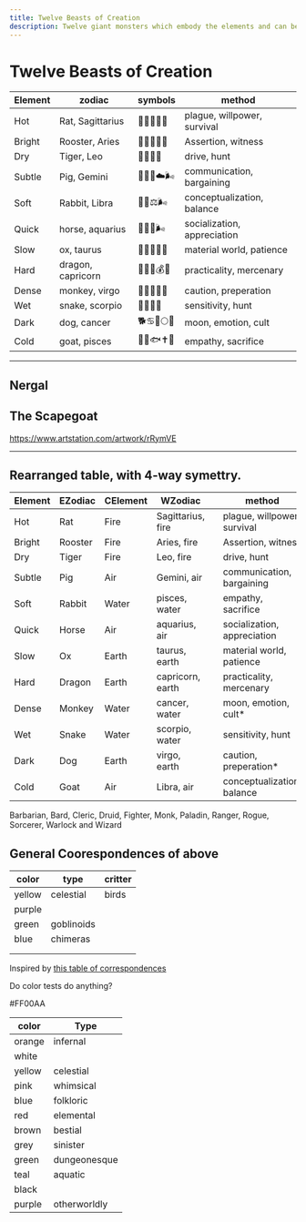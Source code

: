 ```yaml
---
title: Twelve Beasts of Creation
description: Twelve giant monsters which embody the elements and can be petitioned for superpowers.
---
```


#  Twelve Beasts of Creation

Element  | zodiac  |  symbols | method
---|---|---|---
Hot  | Rat, Sagittarius  | 🐀♐🏹🦠🔥  | plague, willpower, survival
Bright  | Rooster, Aries  |  🐓♈🐏🔆🔥 | Assertion, witness
Dry  | Tiger, Leo  | 🐅♌🦁🔥  | drive, hunt
Subtle  | Pig, Gemini  | 🐖♊👬☁️🌬  | communication, bargaining
Soft  | Rabbit, Libra  |  🐇♎⚖🌬 | conceptualization, balance
Quick  | horse, aquarius  |  🐎♒🏺🌬 | socialization, appreciation
Slow  | ox, taurus  | 🐂♉🐂🗻🗿  | material world, patience
Hard  | dragon, capricorn | 🐉♑🐐💰🗿  | practicality, mercenary
Dense  | monkey, virgo  | 🐒♍👧🦧🗿  | caution, preperation
Wet  | snake,  scorpio | 🐍♏🦂🌊  | sensitivity, hunt
Dark  | dog, cancer  |  🐕♋🦀🌕🌊 | moon, emotion, cult
Cold  | goat, pisces  | 🐐♓🐟✝️🌊  | empathy, sacrifice



---


## Nergal











## The Scapegoat

https://www.artstation.com/artwork/rRymVE


---

## Rearranged table, with 4-way symettry.

| Element | EZodiac | CElement | WZodiac           |   | method                      | color  | god        | Cthonic    | Type         |
|---------|---------|----------|-------------------|---|-----------------------------|--------|------------|------------|--------------|
| Hot     | Rat     | Fire     | Sagittarius, fire |   | plague, willpower, survival | orange | Hephaestus |            | infernal     |
| Bright  | Rooster | Fire     | Aries, fire       |   | Assertion, witness          | white  | Apollo     |            |              |
| Dry     | Tiger   | Fire     | Leo, fire         |   | drive, hunt                 | yellow | Ares       |            | celestial    |
| Subtle  | Pig     | Air      | Gemini, air       |   | communication, bargaining   | pink   | Zeus       |            | whimsical    |
| Soft    | Rabbit  | Water    | pisces, water     |   | empathy, sacrifice          | blue   | Aphrodite  | Melinoë    | folkloric    |
| Quick   | Horse   | Air      | aquarius, air     |   | socialization, appreciation | red    | Hermes     |            | elemental    |
| Slow    | Ox      | Earth    | taurus, earth     |   | material world, patience    | brown  | , Hera?    | Persephone | bestial      |
| Hard    | Dragon  | Earth    | capricorn, earth  |   | practicality, mercenary     | grey   | Athena     | Hecate     | sinister     |
| Dense   | Monkey  | Water    | cancer, water     |   | moon, emotion, cult*        | green  | Demeter    | Hades      | dungeonesque |
| Wet     | Snake   | Water    | scorpio, water    |   | sensitivity, hunt           | teal   | Poseidon   |            | aquatic      |
| Dark    | Dog     | Earth    | virgo, earth      |   | caution, preperation*       | black  | Artemis    | Nyx        |              |
| Cold    | Goat    | Air      | Libra, air        |   | conceptualization, balance  | purple | Hestia     |            | otherworldly |



Barbarian, Bard, Cleric, Druid, Fighter, Monk, Paladin, Ranger, Rogue, Sorcerer, Warlock and Wizard


## General Coorespondences of above

color | type | critter
---|---|---
yellow | celestial | birds
purple ||
green | goblinoids |
blue | chimeras |
||
||





Inspired by [this table of correspondences](http://epicsavingthrow.com/dnd/planescape_planes.htm)


Do color tests do anything?

#FF00AA


| color  | Type         |
|--------|--------------|
| orange | infernal     |
| white  |              |
| yellow | celestial    |
| pink   | whimsical    |
| blue   | folkloric    |
| red    | elemental    |
| brown  | bestial      |
| grey   | sinister     |
| green  | dungeonesque |
| teal   | aquatic      |
| black  |              |
| purple | otherworldly |
